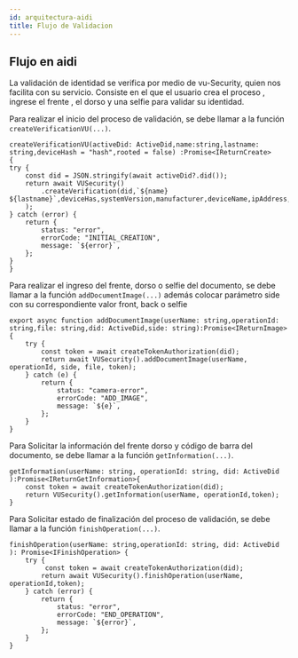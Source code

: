 ```yaml
---
id: arquitectura-aidi
title: Flujo de Validacion
---
```


## Flujo en aidi

La validación de identidad se verifica por medio de vu-Security, quien nos facilita con su servicio.
Consiste en el que el usuario crea el proceso , ingrese el frente , el dorso y una selfie para validar su identidad.

Para realizar el inicio del proceso de validación, se debe llamar a la función `createVerificationVU(...)`. 

```
createVerificationVU(activeDid: ActiveDid,name:string,lastname: string,deviceHash = "hash",rooted = false) :Promise<IReturnCreate> 
{
try {
    const did = JSON.stringify(await activeDid?.did());
	return await VUSecurity()
        .createVerification(did,`${name} ${lastname}`,deviceHas,systemVersion,manufacturer,deviceName,ipAddress,createTokenAuthorization(activeDid),
	);	
} catch (error) {
	return { 
		status: "error",
		errorCode: "INITIAL_CREATION",
		message: `${error}`,
	};
}
}
```
Para realizar el ingreso del frente, dorso o selfie del documento, se debe llamar a la función `addDocumentImage(...)` además colocar parámetro side con su correspondiente valor front, back o selfie 

```
export async function addDocumentImage(userName: string,operationId: string,file: string,did: ActiveDid,side: string):Promise<IReturnImage>{    
	try {
		const token = await createTokenAuthorization(did);
		return await VUSecurity().addDocumentImage(userName, operationId, side, file, token);
	} catch (e) {
		return { 
			status: "camera-error",
			errorCode: "ADD_IMAGE",
			message: `${e}`,
		};
	}
}
```

Para Solicitar la información del frente dorso y código de barra del documento, se debe llamar a la función `getInformation(...)`. 

```
getInformation(userName: string, operationId: string, did: ActiveDid ):Promise<IReturnGetInformation>{    
    const token = await createTokenAuthorization(did);
    return VUSecurity().getInformation(userName, operationId,token);
}
```

Para Solicitar estado de finalización del proceso de validación, se debe llamar a la función `finishOperation(...)`. 

```
finishOperation(userName: string,operationId: string, did: ActiveDid ): Promise<IFinishOperation> {    
    try {
         const token = await createTokenAuthorization(did);
        return await VUSecurity().finishOperation(userName, operationId,token);     
    } catch (error) {
        return { 
            status: "error",
            errorCode: "END_OPERATION",
            message: `${error}`,
        };
    }
}
```

